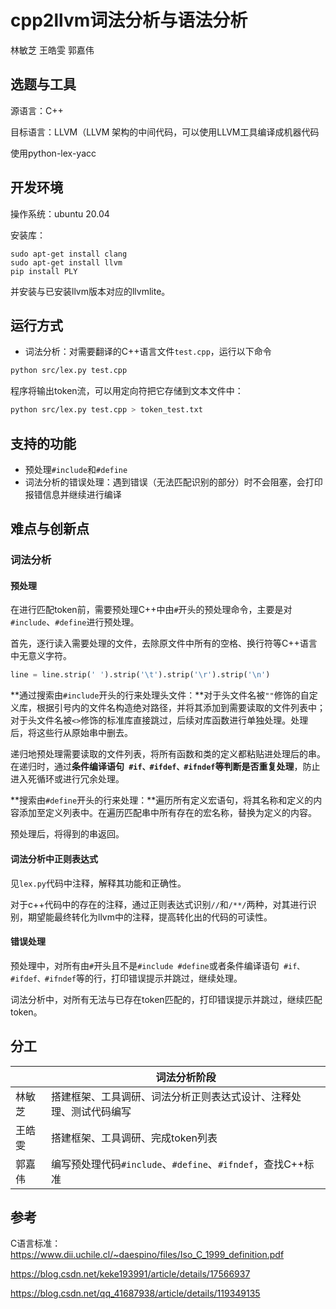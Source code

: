 # cpp2llvm词法分析与语法分析

林敏芝 王皓雯 郭嘉伟

## 选题与工具

源语言：C++

目标语言：LLVM（LLVM 架构的中间代码，可以使用LLVM工具编译成机器代码

使用python-lex-yacc

## 开发环境

操作系统：ubuntu 20.04

安装库：

```
sudo apt-get install clang
sudo apt-get install llvm
pip install PLY
```

并安装与已安装llvm版本对应的llvmlite。

## 运行方式
+ 词法分析：对需要翻译的C++语言文件`test.cpp`，运行以下命令

``` bash
python src/lex.py test.cpp
```

程序将输出token流，可以用定向符把它存储到文本文件中：

``` bash
python src/lex.py test.cpp > token_test.txt
```
## 支持的功能

+ 预处理`#include`和`#define`
+ 词法分析的错误处理：遇到错误（无法匹配识别的部分）时不会阻塞，会打印报错信息并继续进行编译

## 难点与创新点

### 词法分析

#### 预处理

在进行匹配token前，需要预处理C++中由`#`开头的预处理命令，主要是对`#include`、`#define`进行预处理。

首先，逐行读入需要处理的文件，去除原文件中所有的空格、换行符等C++语言中无意义字符。

```python
line = line.strip(' ').strip('\t').strip('\r').strip('\n')
```

**通过搜索由`#include`开头的行来处理头文件：**对于头文件名被`""`修饰的自定义库，根据引号内的文件名构造绝对路径，并将其添加到需要读取的文件列表中；对于头文件名被`<>`修饰的标准库直接跳过，后续对库函数进行单独处理。处理后，将这些行从原始串中删去。

递归地预处理需要读取的文件列表，将所有函数和类的定义都粘贴进处理后的串。在递归时，通过**条件编译语句` #if、#ifdef、#ifndef`等判断是否重复处理**，防止进入死循环或进行冗余处理。

**搜索由`#define`开头的行来处理：**遍历所有定义宏语句，将其名称和定义的内容添加至定义列表中。在遍历匹配串中所有存在的宏名称，替换为定义的内容。

预处理后，将得到的串返回。

#### 词法分析中正则表达式

见`lex.py`代码中注释，解释其功能和正确性。

对于c++代码中的存在的注释，通过正则表达式识别`//`和`/**/`两种，对其进行识别，期望能最终转化为llvm中的注释，提高转化出的代码的可读性。

#### 错误处理

预处理中，对所有由`#`开头且不是`#include #define`或者条件编译语句` #if、#ifdef、#ifndef`等的行，打印错误提示并跳过，继续处理。

词法分析中，对所有无法与已存在token匹配的，打印错误提示并跳过，继续匹配token。

## 分工

|        | 词法分析阶段                                                 |
| ------ | ------------------------------------------------------------ |
| 林敏芝 | 搭建框架、工具调研、词法分析正则表达式设计、注释处理、测试代码编写 |
| 王皓雯 | 搭建框架、工具调研、完成token列表                            |
| 郭嘉伟 | 编写预处理代码`#include`、`#define`、`#ifndef`，查找C++标准  |

## 参考

C语言标准：https://www.dii.uchile.cl/~daespino/files/Iso_C_1999_definition.pdf

https://blog.csdn.net/keke193991/article/details/17566937

https://blog.csdn.net/qq_41687938/article/details/119349135

